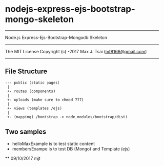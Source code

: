
# nodejs-express-ejs-bootstrap-mongo-skeleton

******************************************************
Node.js Express-Ejs-Bootstrap-Mongodb Skeleton
******************************************************

  The MIT License
  Copyright (c) -2017 Max J. Tsai (mt8168@gmail.com)

******************************************************

## File Structure
```
--- public (static pages)
 |
 +- routes (components)
 |
 +- uploads (make sure to chmod 777)
 |
 +- views (templates /ejs)
 |
 +- (mapping) /bootstrap -> node_modules/bootstrap/dist)
```

## Two samples
 - helloMaxExample is to test static content
 - membersExampe is to test DB (Mongo) and Template (ejs)

** 09/10/2017 mjt
